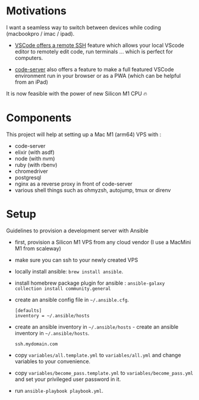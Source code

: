 # Motivations

I want a seamless way to switch between devices while coding (macbookpro / imac / ipad). 

- [VSCode offers a remote SSH](https://code.visualstudio.com/docs/remote/ssh) feature which allows your local VScode editor to remotely edit code, run terminals ... which is perfect
for computers.

- [code-server](https://github.com/cdr/code-server) also offers a feature to make a full featured VSCode environment run in your browser or as a PWA (which can be helpful from an iPad)

It is now feasible with the power of new Silicon M1 CPU 🔥

# Components

This project will help at setting up a Mac M1 (arm64) VPS with :
- code-server
- elixir (with asdf)
- node (with nvm)
- ruby (with rbenv)
- chromedriver
- postgresql
- nginx as a reverse proxy in front of code-server
- various shell things such as ohmyzsh, autojump, tmux or direnv

# Setup

Guidelines to provision a development server with Ansible

- first, provision a Silicon M1 VPS from any cloud vendor (I use a MacMini M1 from scaleway)

- make sure you can ssh to your newly created VPS

- locally install ansible: `brew install ansible`.

- install homebrew package plugin for ansible : `ansible-galaxy collection install community.general`

- create an ansible config file in `~/.ansible.cfg`.
  ```
  [defaults]
  inventory = ~/.ansible/hosts
  ```

- create an ansible inventory in `~/.ansible/hosts`	- create an ansible inventory in `~/.ansible/hosts`.
  ```
  ssh.mydomain.com
  ```

- copy `variables/all.template.yml` to `variables/all.yml` and change variables to your convenience.

- copy `variables/become_pass.template.yml` to `variables/become_pass.yml` and set your privileged user password in it.

- run `ansible-playbook playbook.yml`.
